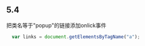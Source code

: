 ## 5.4 
  把类名等于"popup"的链接添加onlick事件
```javascript
  var links = document.getElementsByTagName("a");
  
